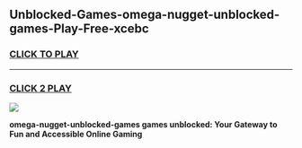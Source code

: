 
## Unblocked-Games-omega-nugget-unblocked-games-Play-Free-xcebc
<h3>
<a href="https://premium76.site?title=omega-nugget-unblocked-games&ref=23A">CLICK TO PLAY</a></h3>
<hr>

<h3>
<a href="https://premium76.site?title=omega-nugget-unblocked-games&ref=23A">CLICK 2 PLAY</a>
  
</h3>

<a href="https://premium76.site?title=omega-nugget-unblocked-games&ref=23A"><img src="https://clearcache.store/games.png"></a>


**omega-nugget-unblocked-games games unblocked: Your Gateway to Fun and Accessible Online Gaming**
